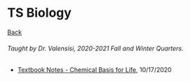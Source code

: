 # TS Biology
[Back](https://andre-ye.github.io)
###### Taught by Dr. Valensisi, 2020-2021 Fall and Winter Quarters.
- [Textbook Notes - Chemical Basis for Life](https://andre-ye.github.io/biology/chemical-basis-for-life-notes), 10/17/2020
